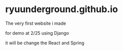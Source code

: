 # ryuunderground.github.io
The very first website i made

for demo at 2/25
using Django

it will be change the React and Spring

